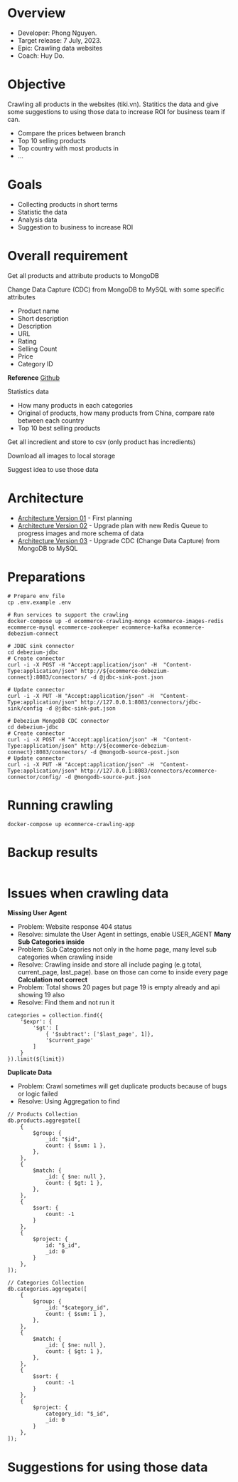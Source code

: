 # Overview
- Developer: Phong Nguyen.
- Target release: 7 July, 2023.
- Epic: Crawling data websites
- Coach: Huy Do.

# Objective
Crawling all products in the websites (tiki.vn). Statitics the data and give some suggestions to using those data to increase ROI for business team if can.
- Compare the prices between branch
- Top 10 selling products
- Top country with most products in
- ...

# Goals
- Collecting products in short terms
- Statistic the data 
- Analysis data
- Suggestion to business to increase ROI

# Overall requirement 
Get all products and attribute products to MongoDB

Change Data Capture (CDC) from MongoDB to MySQL with some specific attributes
* Product name
* Short description
* Description
* URL
* Rating
* Selling Count
* Price
* Category ID

**Reference**
[Github](https://github.com/debezium/debezium-examples/tree/main/unwrap-mongodb-smt)

Statistics data
* How many products in each categories
* Original of products, how many products from China, compare rate between each country
* Top 10 best selling products

Get all incredient and store to csv (only product has incredients)

Download all images to local storage

Suggest idea to use those data

# Architecture
- [Architecture Version 01](https://i.imgur.com/hXIqMrh.png) - First planning
- [Architecture Version 02](https://i.imgur.com/aBCdf2K.png) - Upgrade plan with new Redis Queue to progress images and more schema of data
- [Architecture Version 03](https://i.imgur.com/VlnOSbG.png) - Upgrade CDC (Change Data Capture) from MongoDB to MySQL

# Preparations
```
# Prepare env file
cp .env.example .env

# Run services to support the crawling
docker-compose up -d ecommerce-crawling-mongo ecommerce-images-redis ecommerce-mysql ecommerce-zookeeper ecommerce-kafka ecommerce-debezium-connect

# JDBC sink connector
cd debezium-jdbc
# Create connector
curl -i -X POST -H "Accept:application/json" -H  "Content-Type:application/json" http://${ecommerce-debezium-connect}:8083/connectors/ -d @jdbc-sink-post.json

# Update connector
curl -i -X PUT -H "Accept:application/json" -H  "Content-Type:application/json" http://127.0.0.1:8083/connectors/jdbc-sink/config -d @jdbc-sink-put.json

# Debezium MongoDB CDC connector
cd debezium-jdbc
# Create connector
curl -i -X POST -H "Accept:application/json" -H  "Content-Type:application/json" http://${ecommerce-debezium-connect}:8083/connectors/ -d @mongodb-source-post.json
# Update connector
curl -i -X PUT -H "Accept:application/json" -H  "Content-Type:application/json" http://127.0.0.1:8083/connectors/ecommerce-connector/config/ -d @mongodb-source-put.json
```

# Running crawling
```
docker-compose up ecommerce-crawling-app
```

# Backup results
```

```

# Issues when crawling data
**Missing User Agent**
- Problem: Website response 404 status
- Resolve: simulate the User Agent in settings, enable USER_AGENT
**Many Sub Categories inside**
- Problem: Sub Categories not only in the home page, many level sub categories when crawling inside
- Resolve: Crawling inside and store all include paging (e.g total, current_page, last_page). base on those can come to inside every page
**Calculation not correct**
- Problem: Total shows 20 pages but page 19 is empty already and api showing 19 also
- Resolve: Find them and not run it
```
categories = collection.find({
    '$expr': {
        '$gt': [
            { '$subtract': ['$last_page', 1]},
            '$current_page'
        ]
    }
}).limit(${limit})
```
**Duplicate Data**
- Problem: Crawl sometimes will get duplicate products because of bugs or logic failed
- Resolve: Using Aggregation to find
```
// Products Collection
db.products.aggregate([
    {
        $group: {
            _id: "$id",
            count: { $sum: 1 },
        },
    },
    {
        $match: {
            _id: { $ne: null },
            count: { $gt: 1 },
        },
    },
    { 
        $sort: { 
            count: -1 
        } 
    },
    { 
        $project: { 
            id: "$_id", 
            _id: 0 
        } 
    },
]);
```
```
// Categories Collection
db.categories.aggregate([
    {
        $group: {
            _id: "$category_id",
            count: { $sum: 1 },
        },
    },
    {
        $match: {
            _id: { $ne: null },
            count: { $gt: 1 },
        },
    },
    { 
        $sort: { 
            count: -1 
        } 
    },
    { 
        $project: { 
            category_id: "$_id", 
            _id: 0 
        } 
    },
]);
```

# Suggestions for using those data